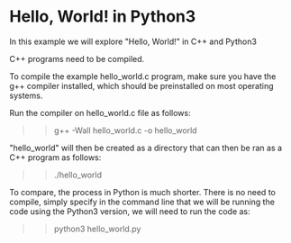 # Hello, World! in Python3

In this example we will explore "Hello, World!" in C++ and Python3

C++ programs need to be compiled.

To compile the example hello_world.c program, make sure you have the g++
compiler installed, which should be preinstalled on most operating systems.

Run the compiler on hello_world.c file as follows:

>> g++ -Wall hello_world.c -o hello_world

"hello_world" will then be created as a directory
that can then be ran as a C++ program as follows:

>> ./hello_world

To compare, the process in Python is much shorter.
There is no need to compile, simply specify in the command line that
we will be running the code using the Python3 version, we will need
to run the code as:

>> python3 hello_world.py

